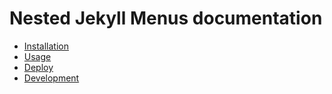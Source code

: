 # Nested Jekyll Menus documentation

- [Installation](installation.md)
- [Usage](usage.md)
- [Deploy](deploy.md)
- [Development](development.md)
